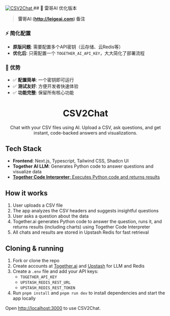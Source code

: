 <a href="https://csvtochat.com/">
<img alt="CSV2Chat" src="./public/og.jpg">
</a>
## 🚀 雷哥AI 优化版本

> **雷哥AI (http://leigeai.com) 备注**

### ⚡ 简化配置
- **原版问题**: 需要配置多个API密钥（云存储、云Redis等）
- **优化后**: 只需配置一个 `TOGETHER_AI_API_KEY`，大大简化了部署流程

### 🎯 优势
- ✅ **配置简单**: 一个密钥即可运行
- ✅ **测试友好**: 方便开发者快速体验
- ✅ **功能完整**: 保留所有核心功能

<div align="center">
    <h1>CSV2Chat</h1>
    <p>
        Chat with your CSV files using AI. Upload a CSV, ask questions, and get instant, code-backed answers and visualizations.
    </p>
</div>

## Tech Stack

- **Frontend**: Next.js, Typescript, Tailwind CSS, Shadcn UI
- **Together AI LLM**: Generates Python code to answer questions and visualize data
- [**Together Code Interpreter**: Executes Python code and returns results](https://www.together.ai/code-interpreter)

## How it works

1. User uploads a CSV file
2. The app analyzes the CSV headers and suggests insightful questions
3. User asks a question about the data
4. Together.ai generates Python code to answer the question, runs it, and returns results (including charts) using Together Code Interpreter
5. All chats and results are stored in Upstash Redis for fast retrieval

## Cloning & running

1. Fork or clone the repo
2. Create accounts at [Together.ai](https://together.ai/) and [Upstash](https://upstash.com/) for LLM and Redis
3. Create a `.env` file and add your API keys:
   - `TOGETHER_API_KEY`
   - `UPSTASH_REDIS_REST_URL`
   - `UPSTASH_REDIS_REST_TOKEN`
4. Run `pnpm install` and `pnpm run dev` to install dependencies and start the app locally

Open [http://localhost:3000](http://localhost:3000) to use CSV2Chat.
